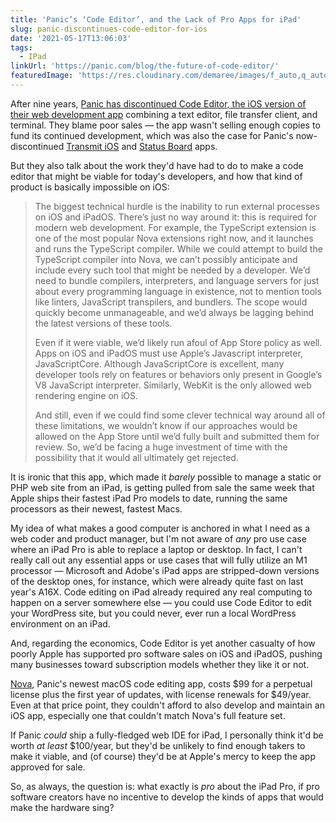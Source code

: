 ```yaml
---
title: 'Panic’s ‘Code Editor’, and the Lack of Pro Apps for iPad'
slug: panic-discontinues-code-editor-for-ios
date: '2021-05-17T13:06:03'
tags:
  - IPad
linkUrl: 'https://panic.com/blog/the-future-of-code-editor/'
featuredImage: 'https://res.cloudinary.com/demaree/images/f_auto,q_auto/v1624153182/bitsandletters-assets/IMG_7D3AEF25F6EA-1/IMG_7D3AEF25F6EA-1.jpeg?_i=AA'
---
```

After nine years, [Panic has discontinued Code Editor, the iOS version of their web development app](https://panic.com/blog/the-future-of-code-editor/) combining a text editor, file transfer client, and terminal. They blame poor sales — the app wasn't selling enough copies to fund its continued development, which was also the case for Panic's now-discontinued [Transmit iOS](https://panic.com/blog/the-future-of-transmit-ios/) and [Status Board](https://panic.com/blog/the-future-of-status-board/) apps.

But they also talk about the work they'd have had to do to make a code editor that might be viable for today's developers, and how that kind of product is basically impossible on iOS:

> The biggest technical hurdle is the inability to run external processes on iOS and iPadOS. There’s just no way around it: this is required for modern web development. For example, the TypeScript extension is one of the most popular Nova extensions right now, and it launches and runs the TypeScript compiler. While we could attempt to build the TypeScript compiler into Nova, we can’t possibly anticipate and include every such tool that might be needed by a developer. We’d need to bundle compilers, interpreters, and language servers for just about every programming language in existence, not to mention tools like linters, JavaScript transpilers, and bundlers. The scope would quickly become unmanageable, and we’d always be lagging behind the latest versions of these tools.
> 
> Even if it were viable, we’d likely run afoul of App Store policy as well. Apps on iOS and iPadOS must use Apple’s Javascript interpreter, JavaScriptCore. Although JavaScriptCore is excellent, many developer tools rely on features or behaviors only present in Google’s V8 JavaScript interpreter. Similarly, WebKit is the only allowed web rendering engine on iOS. 
> 
> And still, even if we could find some clever technical way around all of these limitations, we wouldn’t know if our approaches would be allowed on the App Store until we’d fully built and submitted them for review. So, we’d be facing a huge investment of time with the possibility that it would all ultimately get rejected.

It is ironic that this app, which made it _barely_ possible to manage a static or PHP web site from an iPad, is getting pulled from sale the same week that Apple ships their fastest iPad Pro models to date, running the same processors as their newest, fastest Macs.

My idea of what makes a good computer is anchored in what I need as a web coder and product manager, but I'm not aware of _any_ pro use case where an iPad Pro is able to replace a laptop or desktop. In fact, I can't really call out any essential apps or use cases that will fully utilize an M1 processor — Microsoft and Adobe's iPad apps are stripped-down versions of the desktop ones, for instance, which were already quite fast on last year's A16X. Code editing on iPad already required any real computing to happen on a server somewhere else — you could use Code Editor to edit your WordPress site, but you could never, ever run a local WordPress environment on an iPad.

And, regarding the economics, Code Editor is yet another casualty of how poorly Apple has supported pro software sales on iOS and iPadOS, pushing many businesses toward subscription models whether they like it or not.

[Nova](http://nova.app), Panic's newest macOS code editing app, costs $99 for a perpetual license plus the first year of updates, with license renewals for $49/year. Even at that price point, they couldn't afford to also develop and maintain an iOS app, especially one that couldn't match Nova's full feature set.

If Panic _could_ ship a fully-fledged web IDE for iPad, I personally think it'd be worth _at least_ $100/year, but they'd be unlikely to find enough takers to make it viable, and (of course) they'd be at Apple's mercy to keep the app approved for sale.

So, as always, the question is: what exactly is _pro_ about the iPad Pro, if pro software creators have no incentive to develop the kinds of apps that would make the hardware sing?
